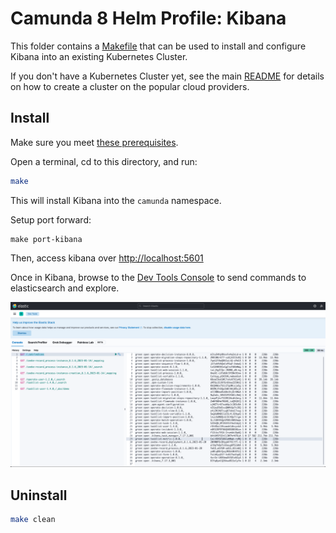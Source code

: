 # Camunda 8 Helm Profile: Kibana

This folder contains a [Makefile](Makefile) that can be used to install and configure Kibana into an existing Kubernetes Cluster. 

If you don't have a Kubernetes Cluster yet, see the main [README](../README.md) for details on how to create a cluster on the popular cloud providers.

## Install

Make sure you meet [these prerequisites](https://github.com/camunda-community-hub/camunda-8-helm-profiles/blob/master/README.md#prerequisites).

Open a terminal, cd to this directory, and run:

```sh
make
```

This will install Kibana into the `camunda` namespace.

Setup port forward: 

```shell
make port-kibana
```

Then, access kibana over [http://localhost:5601](http://localhost:5601)

Once in Kibana, browse to the [Dev Tools Console](http://localhost:5601/app/dev_tools#/console) to send commands to elasticsearch and explore.  

![Kibana Dev Console](../docs/images/kibana_dev_console.png)

## Uninstall
```sh
make clean
````
